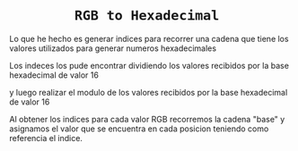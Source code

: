 <h1 align="center"><code>RGB to Hexadecimal </code></h1>

Lo que he hecho es generar indices para recorrer una cadena que tiene los valores utilizados para generar numeros hexadecimales

Los indeces los pude encontrar dividiendo los valores recibidos por la base hexadecimal de valor 16

y luego realizar el modulo de los valores recibidos por la base hexadecimal de valor 16

Al obtener los indices para cada valor RGB recorremos la cadena "base" y asignamos el valor que se encuentra en cada posicion teniendo como 
referencia el indice.